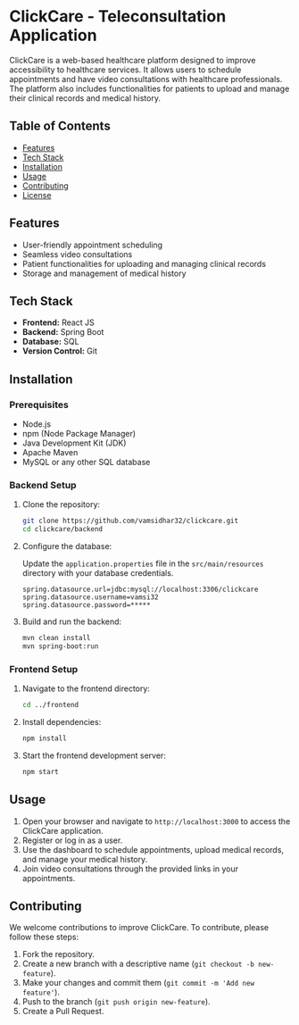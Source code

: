 # ClickCare - Teleconsultation Application

ClickCare is a web-based healthcare platform designed to improve accessibility to healthcare services. It allows users to schedule appointments and have video consultations with healthcare professionals. The platform also includes functionalities for patients to upload and manage their clinical records and medical history.

## Table of Contents

- [Features](#features)
- [Tech Stack](#tech-stack)
- [Installation](#installation)
- [Usage](#usage)
- [Contributing](#contributing)
- [License](#license)

## Features

- User-friendly appointment scheduling
- Seamless video consultations
- Patient functionalities for uploading and managing clinical records
- Storage and management of medical history

## Tech Stack

- **Frontend:** React JS
- **Backend:** Spring Boot
- **Database:** SQL
- **Version Control:** Git

## Installation

### Prerequisites

- Node.js
- npm (Node Package Manager)
- Java Development Kit (JDK)
- Apache Maven
- MySQL or any other SQL database

### Backend Setup

1. Clone the repository:

    ```bash
    git clone https://github.com/vamsidhar32/clickcare.git
    cd clickcare/backend
    ```

2. Configure the database:

    Update the `application.properties` file in the `src/main/resources` directory with your database credentials.

    ```properties
    spring.datasource.url=jdbc:mysql://localhost:3306/clickcare
    spring.datasource.username=vamsi32
    spring.datasource.password=*****
    ```

3. Build and run the backend:

    ```bash
    mvn clean install
    mvn spring-boot:run
    ```

### Frontend Setup

1. Navigate to the frontend directory:

    ```bash
    cd ../frontend
    ```

2. Install dependencies:

    ```bash
    npm install
    ```

3. Start the frontend development server:

    ```bash
    npm start
    ```

## Usage

1. Open your browser and navigate to `http://localhost:3000` to access the ClickCare application.
2. Register or log in as a user.
3. Use the dashboard to schedule appointments, upload medical records, and manage your medical history.
4. Join video consultations through the provided links in your appointments.

## Contributing

We welcome contributions to improve ClickCare. To contribute, please follow these steps:

1. Fork the repository.
2. Create a new branch with a descriptive name (`git checkout -b new-feature`).
3. Make your changes and commit them (`git commit -m 'Add new feature'`).
4. Push to the branch (`git push origin new-feature`).
5. Create a Pull Request.


